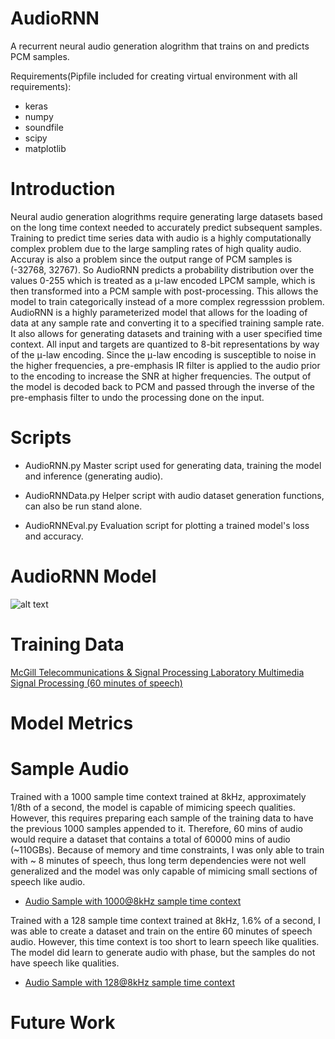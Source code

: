# AudioRNN

  A recurrent neural audio generation alogrithm that trains on and predicts PCM samples.
  
  Requirements(Pipfile included for creating virtual environment with all requirements):

- keras
- numpy
- soundfile
- scipy
- matplotlib
    
# Introduction

  Neural audio generation alogrithms require generating large datasets based on the long time context needed to accurately predict subsequent samples. Training to predict time series data with audio is a highly computationally complex problem due to the large sampling rates of high quality audio. Accuray is also a problem since the output range of PCM samples is (-32768, 32767). So AudioRNN predicts a probability distribution over the values 0-255 which is treated as a μ-law encoded LPCM sample, which is then transformed into a PCM sample with post-processing. This allows the model to train categorically instead of a more complex regresssion problem.
  AudioRNN is a highly parameterized model that allows for the loading of data at any sample rate and converting it to a specified training sample rate. It also allows for generating datasets and training with a user specified time context. All input and targets are quantized to 8-bit representations by way of the μ-law encoding. Since the μ-law encoding is susceptible to noise in the higher frequencies, a pre-emphasis IR filter is applied to the audio prior to the encoding to increase the SNR at higher frequencies. The output of the model is decoded back to PCM and passed through the inverse of the pre-emphasis filter to undo the processing done on the input. 
  
# Scripts
- AudioRNN.py
  Master script used for generating data, training the model and inference (generating audio).
  
- AudioRNNData.py
  Helper script with audio dataset generation functions, can also be run stand alone.

- AudioRNNEval.py
  Evaluation script for plotting a trained model's loss and accuracy.
  
# AudioRNN Model

![alt text](https://github.com/mpc6/AudioRNN/blob/master/GRU-AudioRNN.png "AudioRNN model")

# Training Data

  [McGill Telecommunications & Signal Processing Laboratory
Multimedia Signal Processing (60 minutes of speech)](http://www-mmsp.ece.mcgill.ca/Documents/Data)

# Model Metrics

# Sample Audio 

  Trained with a 1000 sample time context trained at 8kHz, approximately 1/8th of a second, the model is capable of mimicing speech qualities. However, this requires preparing each sample of the training data to have the previous 1000 samples appended to it. Therefore, 60 mins of audio would require a dataset that contains a total of 60000 mins of audio (~110GBs). Because of memory and time constraints, I was only able to train with ~ 8 minutes of speech, thus long term dependencies were not well generalized and the model was only capable of mimicing small sections of speech like audio.
  
  - [Audio Sample with 1000@8kHz sample time context](https://mpc6.github.io/AudioRNNDemo/output-1000ts.wav)
  
  Trained with a 128 sample time context trained at 8kHz, 1.6% of a second, I was able to create a dataset and train on the entire 60 minutes of speech audio. However, this time context is too short to learn speech like qualities. The model did learn to generate audio with phase, but the samples do not have speech like qualities.
  
  - [Audio Sample with 128@8kHz sample time context](https://mpc6.github.io/AudioRNNDemo/output-128ts.wav)
  
# Future Work

